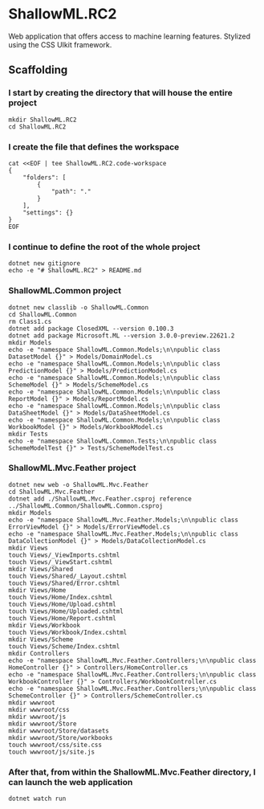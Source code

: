 # ShallowML.RC2

Web application that offers access to machine learning features.
Stylized using the CSS UIkit framework.

## Scaffolding

### I start by creating the directory that will house the entire project

```shell
mkdir ShallowML.RC2
cd ShallowML.RC2
```

### I create the file that defines the workspace

```shell
cat <<EOF | tee ShallowML.RC2.code-workspace
{
	"folders": [
		{
			"path": "."
		}
	],
	"settings": {}
}
EOF
```

### I continue to define the root of the whole project

```shell
dotnet new gitignore
echo -e "# ShallowML.RC2" > README.md
```

### ShallowML.Common project

```shell
dotnet new classlib -o ShallowML.Common
cd ShallowML.Common
rm Class1.cs
dotnet add package ClosedXML --version 0.100.3
dotnet add package Microsoft.ML --version 3.0.0-preview.22621.2
mkdir Models
echo -e "namespace ShallowML.Common.Models;\n\npublic class DatasetModel {}" > Models/DomainModel.cs
echo -e "namespace ShallowML.Common.Models;\n\npublic class PredictionModel {}" > Models/PredictionModel.cs
echo -e "namespace ShallowML.Common.Models;\n\npublic class SchemeModel {}" > Models/SchemeModel.cs
echo -e "namespace ShallowML.Common.Models;\n\npublic class ReportModel {}" > Models/ReportModel.cs
echo -e "namespace ShallowML.Common.Models;\n\npublic class DataSheetModel {}" > Models/DataSheetModel.cs
echo -e "namespace ShallowML.Common.Models;\n\npublic class WorkbookModel {}" > Models/WorkbookModel.cs
mkdir Tests
echo -e "namespace ShallowML.Common.Tests;\n\npublic class SchemeModelTest {}" > Tests/SchemeModelTest.cs
```

### ShallowML.Mvc.Feather project

```shell
dotnet new web -o ShallowML.Mvc.Feather
cd ShallowML.Mvc.Feather
dotnet add ./ShallowML.Mvc.Feather.csproj reference ../ShallowML.Common/ShallowML.Common.csproj
mkdir Models
echo -e "namespace ShallowML.Mvc.Feather.Models;\n\npublic class ErrorViewModel {}" > Models/ErrorViewModel.cs
echo -e "namespace ShallowML.Mvc.Feather.Models;\n\npublic class DataCollectionModel {}" > Models/DataCollectionModel.cs
mkdir Views
touch Views/_ViewImports.cshtml
touch Views/_ViewStart.cshtml
mkdir Views/Shared
touch Views/Shared/_Layout.cshtml
touch Views/Shared/Error.cshtml
mkdir Views/Home
touch Views/Home/Index.cshtml
touch Views/Home/Upload.cshtml
touch Views/Home/Uploaded.cshtml
touch Views/Home/Report.cshtml
mkdir Views/Workbook
touch Views/Workbook/Index.cshtml
mkdir Views/Scheme
touch Views/Scheme/Index.cshtml
mkdir Controllers
echo -e "namespace ShallowML.Mvc.Feather.Controllers;\n\npublic class HomeController {}" > Controllers/HomeController.cs
echo -e "namespace ShallowML.Mvc.Feather.Controllers;\n\npublic class WorkbookController {}" > Controllers/WorkbookController.cs
echo -e "namespace ShallowML.Mvc.Feather.Controllers;\n\npublic class SchemeController {}" > Controllers/SchemeController.cs
mkdir wwwroot
mkdir wwwroot/css
mkdir wwwroot/js
mkdir wwwroot/Store
mkdir wwwroot/Store/datasets
mkdir wwwroot/Store/workbooks
touch wwwroot/css/site.css
touch wwwroot/js/site.js
```

### After that, from within the ShallowML.Mvc.Feather directory, I can launch the web application

```shell
dotnet watch run
```
